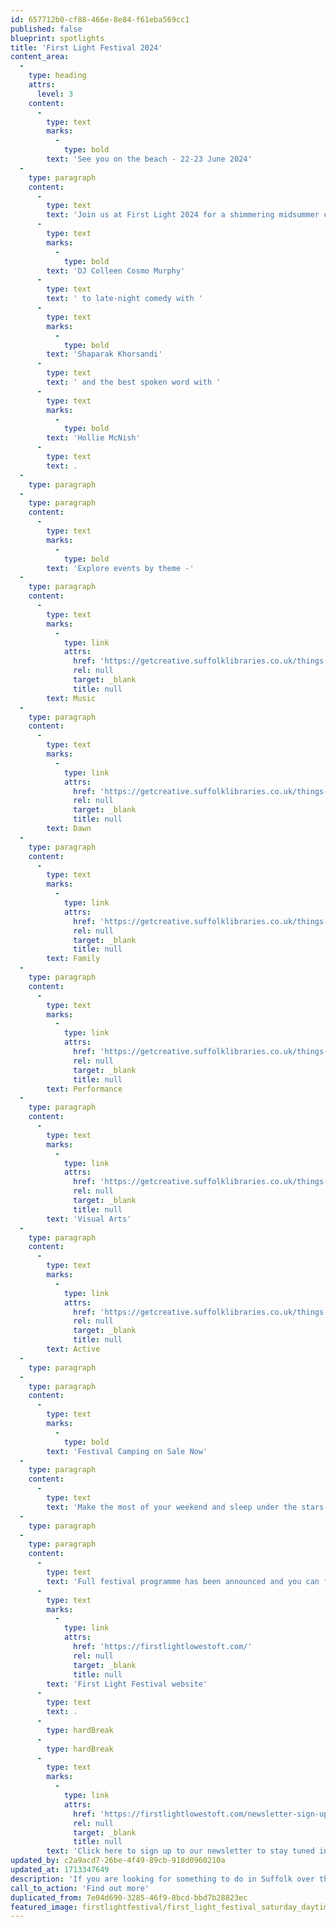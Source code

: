 ```yaml
---
id: 657712b0-cf88-466e-8e84-f61eba569cc1
published: false
blueprint: spotlights
title: 'First Light Festival 2024'
content_area:
  -
    type: heading
    attrs:
      level: 3
    content:
      -
        type: text
        marks:
          -
            type: bold
        text: 'See you on the beach - 22-23 June 2024'
  -
    type: paragraph
    content:
      -
        type: text
        text: 'Join us at First Light 2024 for a shimmering midsummer celebration in the UK’s most easterly town with a packed programme of inspiring performances over the whole festival weekend – from a Balearic breakfast on the beach with '
      -
        type: text
        marks:
          -
            type: bold
        text: 'DJ Colleen Cosmo Murphy'
      -
        type: text
        text: ' to late-night comedy with '
      -
        type: text
        marks:
          -
            type: bold
        text: 'Shaparak Khorsandi'
      -
        type: text
        text: ' and the best spoken word with '
      -
        type: text
        marks:
          -
            type: bold
        text: 'Hollie McNish'
      -
        type: text
        text: .
  -
    type: paragraph
  -
    type: paragraph
    content:
      -
        type: text
        marks:
          -
            type: bold
        text: 'Explore events by theme -'
  -
    type: paragraph
    content:
      -
        type: text
        marks:
          -
            type: link
            attrs:
              href: 'https://getcreative.suffolklibraries.co.uk/things-to-do/first-light-24-music'
              rel: null
              target: _blank
              title: null
        text: Music
  -
    type: paragraph
    content:
      -
        type: text
        marks:
          -
            type: link
            attrs:
              href: 'https://getcreative.suffolklibraries.co.uk/things-to-do/first-light-24-dawn'
              rel: null
              target: _blank
              title: null
        text: Dawn
  -
    type: paragraph
    content:
      -
        type: text
        marks:
          -
            type: link
            attrs:
              href: 'https://getcreative.suffolklibraries.co.uk/things-to-do/first-light-24-family'
              rel: null
              target: _blank
              title: null
        text: Family
  -
    type: paragraph
    content:
      -
        type: text
        marks:
          -
            type: link
            attrs:
              href: 'https://getcreative.suffolklibraries.co.uk/things-to-do/first-light-24-performance'
              rel: null
              target: _blank
              title: null
        text: Performance
  -
    type: paragraph
    content:
      -
        type: text
        marks:
          -
            type: link
            attrs:
              href: 'https://getcreative.suffolklibraries.co.uk/things-to-do/first-light-24-visual-arts'
              rel: null
              target: _blank
              title: null
        text: 'Visual Arts'
  -
    type: paragraph
    content:
      -
        type: text
        marks:
          -
            type: link
            attrs:
              href: 'https://getcreative.suffolklibraries.co.uk/things-to-do/first-light-24-active'
              rel: null
              target: _blank
              title: null
        text: Active
  -
    type: paragraph
  -
    type: paragraph
    content:
      -
        type: text
        marks:
          -
            type: bold
        text: 'Festival Camping on Sale Now'
  -
    type: paragraph
    content:
      -
        type: text
        text: 'Make the most of your weekend and sleep under the stars in the sandy dunes of Lowestoft’s South Beach. Wild Beach camping and campervan tickets are now on sale.'
  -
    type: paragraph
  -
    type: paragraph
    content:
      -
        type: text
        text: 'Full festival programme has been announced and you can find out more on the '
      -
        type: text
        marks:
          -
            type: link
            attrs:
              href: 'https://firstlightlowestoft.com/'
              rel: null
              target: _blank
              title: null
        text: 'First Light Festival website'
      -
        type: text
        text: .
      -
        type: hardBreak
      -
        type: hardBreak
      -
        type: text
        marks:
          -
            type: link
            attrs:
              href: 'https://firstlightlowestoft.com/newsletter-sign-up/'
              rel: null
              target: _blank
              title: null
        text: 'Click here to sign up to our newsletter to stay tuned in and be the first to hear about our next announcements.'
updated_by: c2a9acd7-26be-4f49-89cb-918d0960210a
updated_at: 1713347649
description: 'If you are looking for something to do in Suffolk over the midsummer weekend, then head to Lowestoft and enjoy a fantastic range of entertainment and activity. With a variety of stages, tents and venues all based around the beautiful beach front at Lowestoft, there is something for everyone, of all ages, to entertain, learn, make and do.'
call_to_action: 'Find out more'
duplicated_from: 7e04d690-3285-46f9-8bcd-bbd7b28823ec
featured_image: firstlightfestival/first_light_festival_saturday_daytime-126.jpg
---
```

